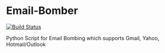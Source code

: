 # Email-Bomber 
[![Build Status](https://travis-ci.com/karannn14/Email-Bomber.svg?branch=master)](https://travis-ci.com/karannn14/Email-Bomber)


Python Script for Email Bombing which supports Gmail, Yahoo, Hotmail/Outlook


